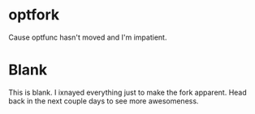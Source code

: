 optfork
=======

Cause optfunc hasn't moved and I'm impatient.

Blank
=====

This is blank. I ixnayed everything just to make the fork apparent. Head back in the next couple days to see more awesomeness.